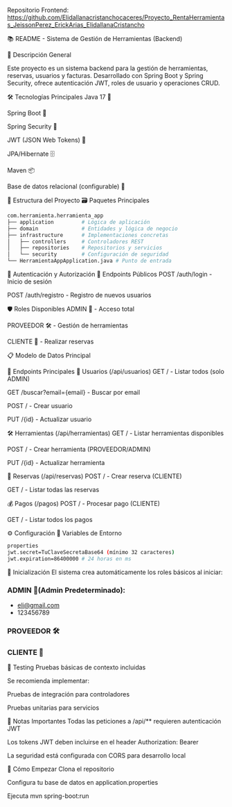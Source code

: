 Repositorio Frontend: https://github.com/Elidallanacristanchocaceres/Proyecto_RentaHerramientas_JeissonPerez_ErickArias_ElidallanaCristancho 

📚 README - Sistema de Gestión de Herramientas (Backend)

🌟 Descripción General

Este proyecto es un sistema backend para la gestión de herramientas, reservas, usuarios y facturas. Desarrollado con Spring Boot y Spring Security, ofrece autenticación JWT, roles de usuario y operaciones CRUD.

🛠️ Tecnologías Principales
Java 17 🍵

Spring Boot 🚀

Spring Security 🔐

JWT (JSON Web Tokens) 🔑

JPA/Hibernate 🗄️

Maven 📦

Base de datos relacional (configurable) 💾

📂 Estructura del Proyecto
🗃️ Paquetes Principales
````bash
com.herramienta.herramienta_app
├── application         # Lógica de aplicación
├── domain              # Entidades y lógica de negocio
├── infrastructure      # Implementaciones concretas
│   ├── controllers     # Controladores REST
│   ├── repositories    # Repositorios y servicios
│   └── security        # Configuración de seguridad
└── HerramientaAppApplication.java # Punto de entrada
````
🔐 Autenticación y Autorización
📌 Endpoints Públicos
POST /auth/login - Inicio de sesión

POST /auth/registro - Registro de nuevos usuarios

🛡️ Roles Disponibles
ADMIN 👑 - Acceso total

PROVEEDOR 🛠️ - Gestión de herramientas

CLIENTE 👤 - Realizar reservas

📋 Modelo de Datos Principal

🚀 Endpoints Principales
👥 Usuarios (/api/usuarios)
GET / - Listar todos (solo ADMIN)

GET /buscar?email={email} - Buscar por email

POST / - Crear usuario

PUT /{id} - Actualizar usuario

🛠️ Herramientas (/api/herramientas)
GET / - Listar herramientas disponibles

POST / - Crear herramienta (PROVEEDOR/ADMIN)

PUT /{id} - Actualizar herramienta

📅 Reservas (/api/reservas)
POST / - Crear reserva (CLIENTE)

GET / - Listar todas las reservas

💰 Pagos (/pagos)
POST / - Procesar pago (CLIENTE)

GET / - Listar todos los pagos

⚙️ Configuración
🔧 Variables de Entorno
````bash
properties
jwt.secret=TuClaveSecretaBase64 (mínimo 32 caracteres)
jwt.expiration=86400000 # 24 horas en ms
````
🏁 Inicialización
El sistema crea automáticamente los roles básicos al iniciar:

### ADMIN 👑(Admin Predeterminado):
- eli@gmail.com
- 123456789

### PROVEEDOR 🛠️

### CLIENTE 👤

🧪 Testing
Pruebas básicas de contexto incluidas

Se recomienda implementar:

Pruebas de integración para controladores

Pruebas unitarias para servicios

📌 Notas Importantes
Todas las peticiones a /api/** requieren autenticación JWT

Los tokens JWT deben incluirse en el header Authorization: Bearer <token>

La seguridad está configurada con CORS para desarrollo local

🚀 Cómo Empezar
Clona el repositorio

Configura tu base de datos en application.properties

Ejecuta mvn spring-boot:run

